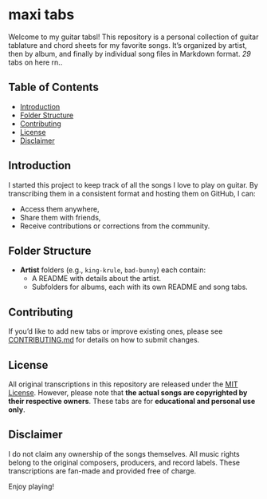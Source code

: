 # maxi tabs

Welcome to my guitar tabsl! This repository is a personal collection of guitar tablature and chord sheets for my favorite songs. It’s organized by artist, then by album, and finally by individual song files in Markdown format. *29* tabs on here rn..

## Table of Contents

- [Introduction](#introduction)
- [Folder Structure](#folder-structure)
- [Contributing](#contributing)
- [License](#license)
- [Disclaimer](#disclaimer)

## Introduction

I started this project to keep track of all the songs I love to play on guitar. By transcribing them in a consistent format and hosting them on GitHub, I can:

- Access them anywhere,
- Share them with friends,
- Receive contributions or corrections from the community.

## Folder Structure

- **Artist** folders (e.g., `king-krule`, `bad-bunny`) each contain:
  - A README with details about the artist.
  - Subfolders for albums, each with its own README and song tabs.

## Contributing

If you’d like to add new tabs or improve existing ones, please see [CONTRIBUTING.md](CONTRIBUTING.md) for details on how to submit changes.

## License

All original transcriptions in this repository are released under the [MIT License](LICENSE.md). However, please note that **the actual songs are copyrighted by their respective owners**. These tabs are for **educational and personal use only**.

## Disclaimer

I do not claim any ownership of the songs themselves. All music rights belong to the original composers, producers, and record labels. These transcriptions are fan-made and provided free of charge. 

Enjoy playing!
